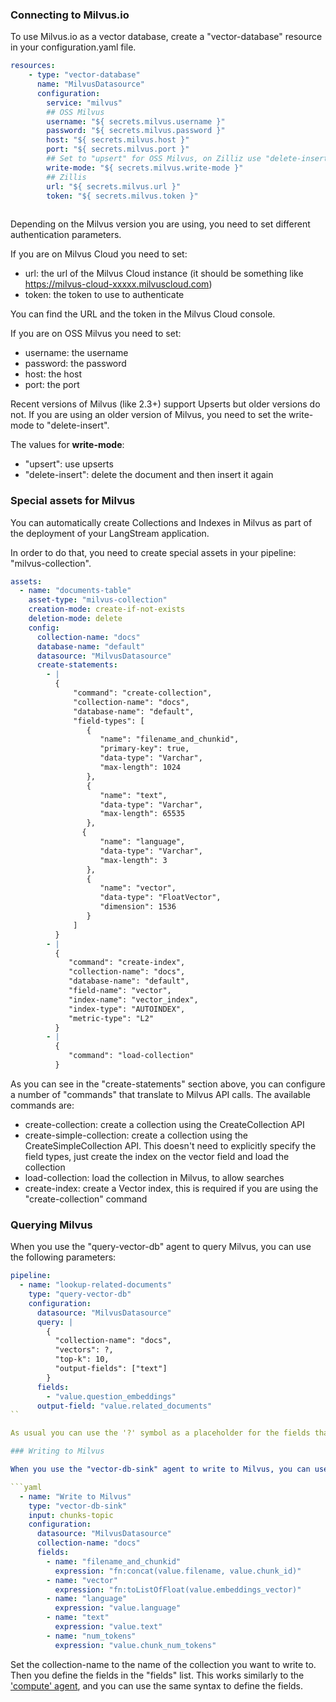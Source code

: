 ### Connecting to Milvus.io

To use Milvus.io as a vector database, create a "vector-database" resource in your configuration.yaml file.

```yaml
resources:
    - type: "vector-database"
      name: "MilvusDatasource"
      configuration:
        service: "milvus"
        ## OSS Milvus
        username: "${ secrets.milvus.username }"
        password: "${ secrets.milvus.password }"
        host: "${ secrets.milvus.host }"
        port: "${ secrets.milvus.port }"
        ## Set to "upsert" for OSS Milvus, on Zilliz use "delete-insert"
        write-mode: "${ secrets.milvus.write-mode }"
        ## Zillis
        url: "${ secrets.milvus.url }"
        token: "${ secrets.milvus.token }"
      
```

Depending on the Milvus version you are using, you need to set different authentication parameters.

If you are on Milvus Cloud you need to set:
- url: the url of the Milvus Cloud instance (it should be something like https://milvus-cloud-xxxxx.milvuscloud.com)
- token: the token to use to authenticate

You can find the URL and the token in the Milvus Cloud console.

If you are on OSS Milvus you need to set:
- username: the username
- password: the password
- host: the host
- port: the port


Recent versions of Milvus (like 2.3+) support Upserts but older versions do not. If you are using an older version of Milvus, you need to set the write-mode to "delete-insert".

The values for **write-mode**:
- "upsert": use upserts
- "delete-insert": delete the document and then insert it again


### Special assets for Milvus

You can automatically create Collections and Indexes in Milvus as part of the deployment of your LangStream application.

In order to do that, you need to create special assets in your pipeline: "milvus-collection".

```yaml
assets:
  - name: "documents-table"
    asset-type: "milvus-collection"
    creation-mode: create-if-not-exists
    deletion-mode: delete
    config:
      collection-name: "docs"
      database-name: "default"
      datasource: "MilvusDatasource"
      create-statements:
        - |
          {
              "command": "create-collection",
              "collection-name": "docs",
              "database-name": "default",
              "field-types": [
                 {
                    "name": "filename_and_chunkid",
                    "primary-key": true,
                    "data-type": "Varchar",
                    "max-length": 1024
                 },                
                 {
                    "name": "text",
                    "data-type": "Varchar",
                    "max-length": 65535
                 },
                {
                    "name": "language",
                    "data-type": "Varchar",
                    "max-length": 3
                 },
                 {
                    "name": "vector",
                    "data-type": "FloatVector",
                    "dimension": 1536
                 }
              ]
          }
        - |
          {
             "command": "create-index",
             "collection-name": "docs",
             "database-name": "default",
             "field-name": "vector",
             "index-name": "vector_index",
             "index-type": "AUTOINDEX",
             "metric-type": "L2"
          }
        - |
          {
             "command": "load-collection"
          }
```

As you can see in the "create-statements" section above, you can configure a number of "commands" that translate to Milvus API calls.
The available commands are:
- create-collection: create a collection using the CreateCollection API
- create-simple-collection: create a collection using the CreateSimpleCollection API. This doesn't need to explicitly specify the field types, just create the index on the vector field and load the collection
- load-collection: load the collection in Milvus, to allow searches
- create-index: create a Vector index, this is required if you are using the "create-collection" command


### Querying Milvus

When you use the "query-vector-db" agent to query Milvus, you can use the following parameters:

```yaml
pipeline:
  - name: "lookup-related-documents"
    type: "query-vector-db"
    configuration:
      datasource: "MilvusDatasource"
      query: |
        {
          "collection-name": "docs",
          "vectors": ?,
          "top-k": 10,
          "output-fields": ["text"]
        }
      fields:
        - "value.question_embeddings"
      output-field: "value.related_documents"
``

As usual you can use the '?' symbol as a placeholder for the fields that you specify in the "fields" section.

### Writing to Milvus

When you use the "vector-db-sink" agent to write to Milvus, you can use the following parameters:

```yaml
  - name: "Write to Milvus"
    type: "vector-db-sink"
    input: chunks-topic
    configuration:
      datasource: "MilvusDatasource"
      collection-name: "docs"
      fields:
        - name: "filename_and_chunkid"
          expression: "fn:concat(value.filename, value.chunk_id)"
        - name: "vector"
          expression: "fn:toListOfFloat(value.embeddings_vector)"
        - name: "language"
          expression: "value.language"
        - name: "text"
          expression: "value.text"
        - name: "num_tokens"
          expression: "value.chunk_num_tokens"
```

Set the collection-name to the name of the collection you want to write to.
Then you define the fields in the "fields" list.
This works similarly to the ['compute' agent](../../pipeline-agents/data-transform/compute.md), and you can use the same syntax to define the fields.